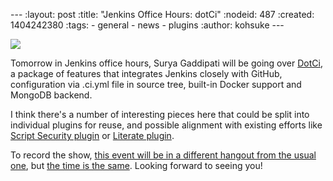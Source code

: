 --- :layout: post :title: "Jenkins Office Hours: dotCi" :nodeid: 487 :created: 1404242380 :tags: - general - news - plugins :author: kohsuke ---

![](http://upload.wikimedia.org/wikipedia/commons/f/fe/Hangouts_Icon.png)

Tomorrow in Jenkins office hours, Surya Gaddipati will be going over [DotCi](https://github.com/jenkinsci/dotci), a package of features that integrates Jenkins closely with GitHub, configuration via .ci.yml file in source tree, built-in Docker support and MongoDB backend.

I think there's a number of interesting pieces here that could be split into individual plugins for reuse, and possible alignment with existing efforts like [Script Security plugin](https://wiki.jenkins-ci.org/display/JENKINS/Script+Security+Plugin) or [Literate plugin](https://wiki.jenkins-ci.org/display/JENKINS/Literate+Plugin).

To record the show, [this event will be in a different hangout from the usual one](https://plus.google.com/events/cmatf87mb6cfo090e063l10709g), but [the time is the same](http://www.timeanddate.com/worldclock/fixedtime.html?msg=Jenkins+Office+Hours&iso=20140702T11&p1=224&ah=1&sort=1). Looking forward to seeing you!

